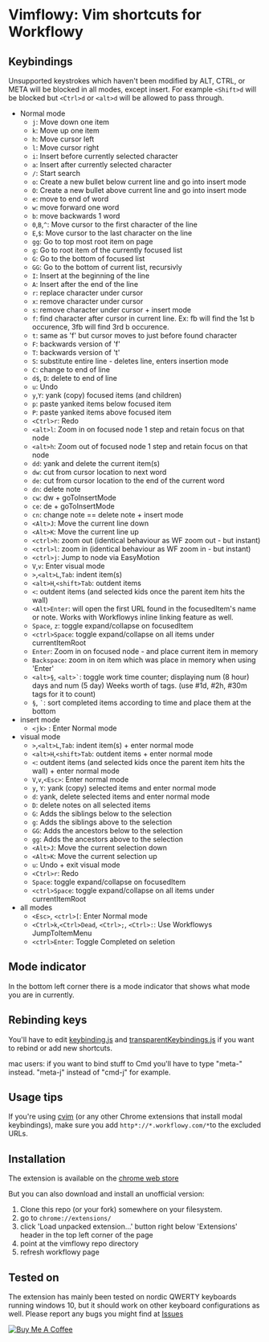 


Vimflowy: Vim shortcuts for Workflowy
=====================================

Keybindings
-----------
Unsupported keystrokes which haven't been modified by ALT, CTRL, or META will be blocked in all modes, except insert. For example `<Shift>d` will be blocked but `<Ctrl>d` or `<alt>d` will be allowed to pass through.

* Normal mode
    - `j`: Move down one item
    - `k`: Move up one item
    - `h`: Move cursor left
    - `l`: Move cursor right
    - `i`: Insert before currently selected character
    - `a`: Insert after currently selected character
    - `/`: Start search
    - `o`: Create a new bullet below current line and go into insert mode
    - `O`: Create a new bullet above current line and go into insert mode
    - `e`: move to end of word
    - `w`: move forward one word
    - `b`: move backwards 1 word
    - `0`,`B`,`^`: Move cursor to the first character of the line
    - `E`,`$`: Move cursor to the last character on the line
    - `gg`: Go to top most root item on page
    - `g`: Go to root item of the currently focused list
    - `G`: Go to the bottom of focused list
    - `GG`: Go to the bottom of current list, recursivly
    - `I`: Insert at the beginning of the line
    - `A`: Insert after the end of the line
    - `r`: replace character under cursor
    - `x`: remove character under cursor
    - `s`: remove character under cursor + insert mode
    - `f`: find character after cursor in current line. Ex: fb will find the 1st b occurence, 3fb will find 3rd b occurence. 
    - `t`: same as 'f' but cursor moves to just before found character
    - `F`: backwards version of 'f'
    - `T`: backwards version of 't'
    - `S`: substitute entire line - deletes line, enters insertion mode
    - `C`: change to end of line
    - `d$`, `D`: delete to end of line
    - `u`: Undo
    - `y`,`Y`: yank (copy) focused items (and children)
    - `p`: paste yanked items below focused item
    - `P`: paste yanked items above focused item
    - `<Ctrl>r`: Redo
    - `<alt>l`: Zoom in on focused node 1 step and retain focus on that node
    - `<alt>h`: Zoom out of focused node 1 step and retain focus on that node
    - `dd`: yank and delete the current item(s)
    - `dw`: cut from cursor location to next word
    - `de`: cut from cursor location to the end of the current word
    - `dn`: delete note
    - `cw`: dw + goToInsertMode
    - `ce`: de + goToInsertMode
    - `cn`: change note == delete note + insert mode
    - `<Alt>J`: Move the current line down
    - `<Alt>K`: Move the current line up
    - `<ctrl>h`: zoom out (identical behaviour as WF zoom out - but instant)
    - `<ctrl>l`: zoom in  (identical behaviour as WF zoom in  - but instant)
    - `<ctrl>j`: Jump to node via EasyMotion
    - `V`,`v`: Enter visual mode
    - `>`,`<alt>L`,`Tab`: indent item(s)
    - `<alt>H`,`<shift>Tab`: outdent items
    - `<`: outdent items (and selected kids once the parent item hits the wall)
    - `<Alt>Enter`: will open the first URL found in the focusedItem's name or note. Works with Workflowys inline linking feature as well.
    - `Space`, `z`: toggle expand/collapse on focusedItem
    - `<ctrl>Space`: toggle expand/collapse on all items under currentItemRoot
    - `Enter`: Zoom in on focused node - and place current item in memory
    - `Backspace`: zoom in on item which was place in memory when using 'Enter'
    - `<alt>§`, `` <alt>` ``: toggle work time counter; displaying num (8 hour) days and num (5 day) Weeks worth of tags. (use #1d, #2h, #30m tags for it to count)
    - `§`, `` ` ``: sort completed items according to time and place them at the bottom
* insert mode
    - `<jk>` : Enter Normal mode
* visual mode
    - `>`,`<alt>L`,`Tab`: indent item(s) + enter normal mode
    - `<alt>H`,`<shift>Tab`: outdent items +  enter normal mode
    - `<`: outdent items (and selected kids once the parent item hits the wall) +  enter normal mode
    - `V`,`v`,`<Esc>`: Enter normal mode
    - `y`, `Y`: yank (copy) selected items and enter normal mode
    - `d`: yank, delete selected items and enter normal mode
    - `D`: delete notes on all selected items
    - `G`: Adds the siblings below to the selection
    - `g`: Adds the siblings above to the selection
    - `GG`: Adds the ancestors below to the selection
    - `gg`: Adds the ancestors above to the selection
    - `<Alt>J`: Move the current selection down
    - `<Alt>K`: Move the current selection up
    - `u`: Undo + exit visual mode
    - `<Ctrl>r`: Redo
    - `Space`: toggle expand/collapse on focusedItem
    - `<ctrl>Space`: toggle expand/collapse on all items under currentItemRoot
* all modes
    - `<Esc>`, `<ctrl>[`: Enter Normal mode
    - `<Ctrl>k`,`<Ctrl>Dead`, `<Ctrl>;`, `<Ctrl>:`: Use Workflowys JumpToItemMenu
    - `<ctrl>Enter`: Toggle Completed on seletion

Mode indicator
--------------

In the bottom left corner there is a mode indicator that shows what mode you are in currently.

Rebinding keys
--------------

You'll have to edit [keybinding.js](https://github.com/Wojnach/vimflowy/blob/master/keybindings.js) and [transparentKeybindings.js](https://github.com/Wojnach/vimflowy/blob/master/transparentKeybindings.js) if you want to rebind or add new shortcuts.

mac users: if you want to bind stuff to Cmd you'll have to type "meta-" instead. "meta-j" instead of "cmd-j" for example. 

Usage tips
----------

If you're using [cvim](https://chrome.google.com/webstore/detail/cvim/ihlenndgcmojhcghmfjfneahoeklbjjh) (or any other Chrome extensions that install modal keybindings), make sure you add `http*://*.workflowy.com/*`to the excluded URLs.

Installation
------------

The extension is available on the [chrome web store](https://chrome.google.com/webstore/detail/vimflowy/jhoonlfajlaihdlcocigbpeacapaepng)

But you can also download and install an unofficial version:
1. Clone this repo (or your fork) somewhere on your filesystem.
2. go to `chrome://extensions/`
3. click 'Load unpacked extension...' button right below 'Extensions' header in the top left corner of the page
4. point at the vimflowy repo directory
5. refresh workflowy page

Tested on
---------

The extension has mainly been tested on nordic QWERTY keyboards running windows 10, but it should work on other keyboard configurations as well. Please report any bugs you might find at [Issues](https://github.com/Wojnach/vimflowy/issues)

<a href="https://www.buymeacoffee.com/Wojnach" target="_blank"><img src="https://www.buymeacoffee.com/assets/img/custom_images/orange_img.png" alt="Buy Me A Coffee" style="height: auto !important;width: auto !important;" ></a>
